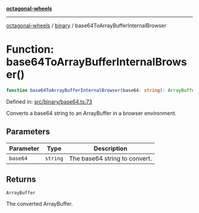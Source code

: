 [**octagonal-wheels**](../../README.md)

***

[octagonal-wheels](../../modules.md) / [binary](../README.md) / base64ToArrayBufferInternalBrowser

# Function: base64ToArrayBufferInternalBrowser()

```ts
function base64ToArrayBufferInternalBrowser(base64: string): ArrayBuffer;
```

Defined in: [src/binary/base64.ts:73](https://github.com/vrtmrz/octagonal-wheels/blob/main/src/binary/base64.ts#L73)

Converts a base64 string to an ArrayBuffer in a browser environment.

## Parameters

| Parameter | Type | Description |
| ------ | ------ | ------ |
| `base64` | `string` | The base64 string to convert. |

## Returns

`ArrayBuffer`

The converted ArrayBuffer.
